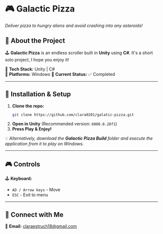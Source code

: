 ﻿# 🎮 **Galactic Pizza**  
_Deliver pizza to hungry aliens and avoid crashing into any asteroids!_


## 🚀 **About the Project**  
🕹️ **Galactic Pizza** is an endless scroller built in **Unity** using **C#**. It's a short solo project, I hope you enjoy it!  

🔹 **Tech Stack:** Unity | C#   
🔹 **Platforms:** Windows
🔹 **Current Status:** ✅ Completed  


---

## 🔧 **Installation & Setup**  
1. **Clone the repo:**  
   ```sh
   git clone https://github.com/clara0201/galatic-pizza.git
   ```  
2. **Open in Unity** (Recommended version: `6000.0.28f1`)  
3. **Press Play & Enjoy!**  

💡 _Alternatively, download the **Galactic Pizza Build** folder and execute the application from it to play on Windows._  

---

## 🎮 **Controls**  
🕹️ **Keyboard:**  
- `AD / Arrow keys` - Move  
- `ESC` - Exit to menu  


---

## 🔗 **Connect with Me**  
📧 **Email:** claraestruch18@gmail.com  
